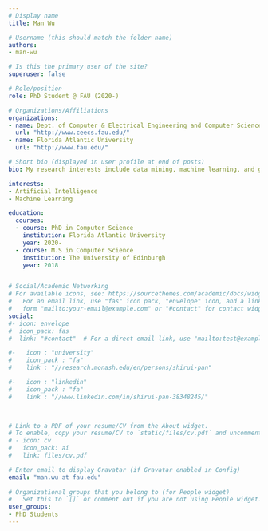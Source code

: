 ```yaml
---
# Display name
title: Man Wu

# Username (this should match the folder name)
authors:
- man-wu

# Is this the primary user of the site?
superuser: false

# Role/position
role: PhD Student @ FAU (2020-) 

# Organizations/Affiliations
organizations:
- name: Dept. of Computer & Electrical Engineering and Computer Science
  url: "http://www.ceecs.fau.edu/"
- name: Florida Atlantic University 
  url: "http://www.fau.edu/"

# Short bio (displayed in user profile at end of posts)
bio: My research interests include data mining, machine learning, and graph  analysis.

interests:
- Artificial Intelligence
- Machine Learning

education:
  courses:
  - course: PhD in Computer Science
    institution: Florida Atlantic University
    year: 2020-
  - course: M.S in Computer Science
    institution: The University of Edinburgh
    year: 2018


# Social/Academic Networking
# For available icons, see: https://sourcethemes.com/academic/docs/widgets/#icons
#   For an email link, use "fas" icon pack, "envelope" icon, and a link in the
#   form "mailto:your-email@example.com" or "#contact" for contact widget.
social:
#- icon: envelope
#  icon_pack: fas
#  link: "#contact"  # For a direct email link, use "mailto:test@example.org".

#-   icon : "university"
#    icon_pack : "fa"
#    link : "//research.monash.edu/en/persons/shirui-pan"

#-   icon : "linkedin"
#    icon_pack : "fa"
#    link : "//www.linkedin.com/in/shirui-pan-38348245/"
    


# Link to a PDF of your resume/CV from the About widget.
# To enable, copy your resume/CV to `static/files/cv.pdf` and uncomment the lines below.  
# - icon: cv
#   icon_pack: ai
#   link: files/cv.pdf

# Enter email to display Gravatar (if Gravatar enabled in Config)
email: "man.wu at fau.edu"
  
# Organizational groups that you belong to (for People widget)
#   Set this to `[]` or comment out if you are not using People widget.  
user_groups:
- PhD Students
---
```

